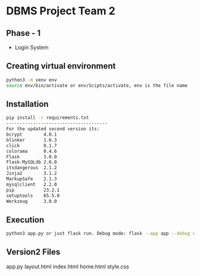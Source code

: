 # DBMS Project Team 2

## Phase - 1
- Login System 

## Creating virtual environment 

```sh
python3 -m venv env 
source env/bin/activate or env/Scipts/activate, env is the file name 
```

## Installation 

```sh 
pip install -r requirements.txt
--------------------------------------
For the updated second version its:
bcrypt        4.0.1  
blinker       1.6.3  
click         8.1.7  
colorama      0.4.6  
Flask         3.0.0  
Flask-MySQLdb 2.0.0  
itsdangerous  2.1.2  
Jinja2        3.1.2  
MarkupSafe    2.1.3  
mysqlclient   2.2.0
pip           23.2.1
setuptools    65.5.0
Werkzeug      3.0.0
```

## Execution 

```sh 
python3 app.py or just flask run. Debug mode: flask --app app --debug run
```

## Version2 Files
app.py
layout.html
index.html
home.html
style.css
